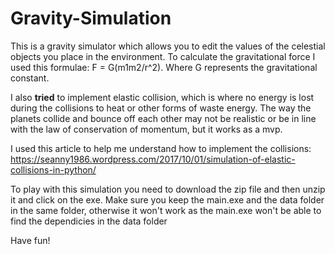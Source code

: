 # Gravity-Simulation

This is a gravity simulator which allows you to edit the values of the celestial objects you place in the environment. To calculate the gravitational force I used this formulae: F = G(m1m2/r^2). Where G represents the gravitational constant.

I also **tried** to implement elastic collision, which is where no energy is lost during the collisions to heat or other forms of waste energy.
The way the planets collide and bounce off each other may not be realistic or be in line with the law of conservation of momentum, but it works as a mvp.

I used this article to help me understand how to implement the collisions: https://seanny1986.wordpress.com/2017/10/01/simulation-of-elastic-collisions-in-python/

To play with this simulation you need to download the zip file and then unzip it and click on the exe. Make sure you keep the main.exe and the data folder in the same folder, otherwise it won't work as the main.exe won't be able to find the dependicies in the data folder

Have fun!
